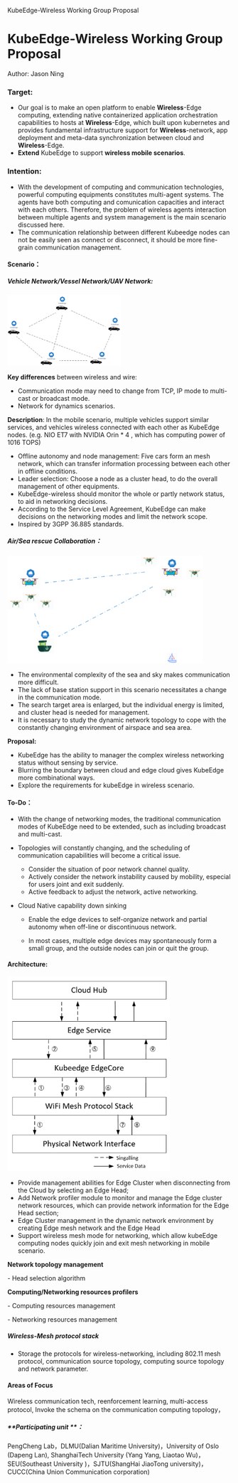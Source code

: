 KubeEdge-Wireless Working Group Proposal

# KubeEdge-Wireless Working Group Proposal

Author: Jason Ning

### **Target:** 

- Our goal is to make an open platform to enable **Wireless**-Edge computing, extending native containerized application orchestration capabilities to hosts at **Wireless**-Edge, which built upon kubernetes and provides fundamental infrastructure support for **Wireless**-network, app deployment and meta-data synchronization between cloud and **Wireless**-Edge.
- **Extend** KubeEdge to support **wireless mobile scenarios**.

### Intention:

- With the development of computing and communication technologies, powerful computing equipments constitutes multi-agent systems. The agents have both computing and comunication capacities and interact with each others. Therefore, the problem of wireless agents interaction between multiple agents and system management is the main scenario discussed here. 
- The communication relationship between different Kubeedge nodes can not be easily seen as connect or disconnect,  it should be more fine-grain communication management.

#### Scenario：

##### 	Vehicle Network/Vessel Network/UAV Network:

<img src="../JPG/image-20210203172851933.png" alt="image-20210203172851933" style="zoom: 40%;" />

**Key differences** between wireless and wire:  

- Communication mode may need to change from TCP, IP mode to multi-cast or broadcast mode.
- Network for dynamics scenarios.  


**Description**:  In the mobile scenario, multiple vehicles support similar services, and vehicles wireless connected with each other as KubeEdge nodes. (e.g. NIO ET7 with NVIDIA Orin * 4 , which has computing power of 1016 TOPS)

- Offline autonomy and node management: Five cars form an mesh network, which can transfer information processing between each other in offline conditions.
- Leader selection: Choose a node as a cluster head, to do the overall management of other equipments.
- KubeEdge-wireless should monitor the whole or partly network status, to aid in networking decisions.
- According to the Service Level Agreement, KubeEdge can make decisions on the networking modes and limit the network scope.
- Inspired by 3GPP 36.885 standards.

##### **Air/Sea rescue Collaboration：**

<img src="../JPG/Kube-Wireless流程图-海洋搜救.png" alt="Kube-Wireless流程图-海洋搜救" style="zoom: 67%;" />


- The environmental complexity of the sea and sky makes communication more difficult.
- The lack of base station support in this scenario necessitates a change in the communication mode.
- The search target area is enlarged, but the individual energy is limited, and cluster head is needed for management.
- It is necessary to study the dynamic network topology to cope with the constantly changing environment of airspace and sea area.



**Proposal:**

- KubeEdge has the ability to manager the complex wireless networking status without sensing by service.
- Blurring the boundary between cloud and edge cloud gives KubeEdge more combinational ways.
- Explore the requirements for kubeEdge in wireless scenario. 

#### To-Do：

- With the change of networking modes, the traditional communication modes of KubeEdge need to be extended, such as including broadcast and multi-cast.

- Topologies will constantly changing, and the scheduling of communication capabilities will become a critical issue.

  - Consider the situation of poor network channel quality.
  - Actively consider the network instability caused by mobility, especial for users joint and exit suddenly.
  - Active feedback to adjust the network, active networking.
- Cloud Native capability down sinking

  - Enable the edge devices to self-organize network and partial autonomy when off-line or discontinuous network. 

  - In most cases, multiple edge devices may spontaneously form a small group, and the outside nodes can join or quit the group.



#### Architecture:

<img src="../JPG/image-20210131223645659.png" alt="image-20210131223645659" style="zoom: 67%;" />

- Provide management abilities for Edge Cluster when disconnecting from the Cloud by selecting an Edge Head; 
- Add Network profiler module to monitor and manage the Edge cluster network resources, which can provide network information for the Edge Head section;
- Edge Cluster management in the dynamic network environment by creating Edge mesh network and the Edge Head
- Support wireless mesh mode for networking, which allow kubeEdge computing nodes quickly  join and exit mesh networking in mobile scenario.

**Network topology management** 

\-    Head selection algorithm

**Computing/Networking resources profilers** 

\-    Computing resources management 

\-    Networking resources management

##### Wireless-Mesh protocol stack

-  Storage the protocols for wireless-networking, including 802.11 mesh protocol, communication source topology, computing source topology and network parameter.

#### **Areas of Focus**

   Wireless communication tech, reenforcement learning, multi-access protocol, Invoke the schema on the communication computing topology，

##### **Participating unit **：

PengCheng Lab，DLMU(Dalian Maritime University)，University of Oslo (Dapeng Lan), ShanghaiTech University (Yang Yang, Liaotao Wu)，SEU(Southeast University )，SJTU(ShangHai JiaoTong university)，CUCC(China Union Communication corporation)



 
